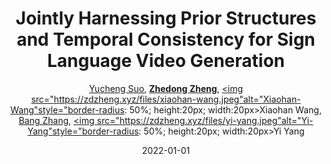 ---
title: "Jointly Harnessing Prior Structures and Temporal Consistency for Sign Language Video Generation"
collection: publications
permalink: /publication/Jointly-2022
date: 2022-01-01
doi: 
keywords: 
venue: 'arXiv preprint arXiv:2207.03714'
author: '<a href="https://zdzheng.xyz/authors/Yucheng-Suo" class="author">Yucheng Suo</a>, <strong><a href="https://zdzheng.xyz/authors/Zhedong-Zheng" class="author">Zhedong Zheng</a></strong>, <a href="https://zdzheng.xyz/authors/Xiaohan-Wang" class="author"> <img src="https://zdzheng.xyz/files/xiaohan-wang.jpeg"alt="Xiaohan-Wang"style="border-radius: 50%; height:20px; width:20px>Xiaohan Wang</a>, <a href="https://zdzheng.xyz/authors/Bang-Zhang" class="author">Bang Zhang</a>, <a href="https://zdzheng.xyz/authors/Yi-Yang" class="author"> <img src="https://zdzheng.xyz/files/yi-yang.jpeg"alt="Yi-Yang"style="border-radius: 50%; height:20px; width:20px>Yi Yang</a>'
sqlauthor: 'Yucheng Suo, Zhedong Zheng, Xiaohan Wang, Bang Zhang, Yi Yang, '
citation: ' Yucheng Suo,  Zhedong Zheng,  Xiaohan Wang,  Bang Zhang,  Yi Yang, &quot;Jointly Harnessing Prior Structures and Temporal Consistency for Sign Language Video Generation.&quot; arXiv preprint arXiv:2207.03714, 2022.'
pub_year: '2022'
bib: >
    @article{suo2022jointly,<br>author = "Suo, Yucheng and Zheng, Zhedong and Wang, Xiaohan and Zhang, Bang and Yang, Yi",<br>title = "Jointly Harnessing Prior Structures and Temporal Consistency for Sign Language Video Generation",<br>journal = "arXiv preprint arXiv:2207.03714",<br>year = "2022"
    }

---